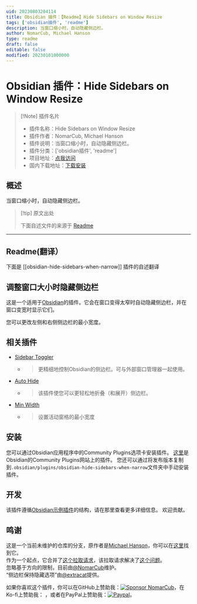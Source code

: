 ```yaml
---
uid: 20230803204114
title: Obsidian 插件：【Readme】Hide Sidebars on Window Resize
tags: ['obsidian插件', 'readme']
description: 当窗口缩小时，自动隐藏侧边栏。
author: NomarCub, Michael Hanson
type: readme
draft: false
editable: false
modified: 20230101000000
---
```


# Obsidian 插件：Hide Sidebars on Window Resize

> [!Note] 插件名片
> - 插件名称：Hide Sidebars on Window Resize
> - 插件作者：NomarCub, Michael Hanson
> - 插件说明：当窗口缩小时，自动隐藏侧边栏。
> - 插件分类：['obsidian插件', 'readme']
> - 项目地址：[点我访问](https://github.com/NomarCub/obsidian-hide-sidebars-on-window-resize)
> - 国内下载地址：[下载安装](https://pkmer.cn/products/plugin/pluginMarket/?obsidian-hide-sidebars-when-narrow)

## 概述

当窗口缩小时，自动隐藏侧边栏。



> [!tip] 原文出处
> 
>下面自述文件的来源于 [Readme](https://ghproxy.net/https://raw.githubusercontent.com/NomarCub/obsidian-hide-sidebars-on-window-resize/master/README.md)
> 

---

## Readme(翻译）

下面是 [[obsidian-hide-sidebars-when-narrow]] 插件的自述翻译


## 调整窗口大小时隐藏侧边栏

这是一个适用于[Obsidian](https://obsidian.md)的插件。它会在窗口变得太窄时自动隐藏侧边栏，并在窗口变宽时显示它们。

您可以更改左侧和右侧侧边栏的最小宽度。

## 相关插件

- [Sidebar Toggler](https://github.com/chrisgrieser/obsidian-sidebar-toggler)
  - > 更精细地控制Obsidian的侧边栏。可与外部窗口管理器一起使用。
- [Auto Hide](https://github.com/skelato1/obsidian-auto-hide)
  - > 该插件使您可以更轻松地折叠（和展开）侧边栏。
- [Min Width](https://github.com/doitian/obsidian-min-width)
  - > 设置活动窗格的最小宽度

## 安装

您可以通过Obsidian应用程序中的Community Plugins选项卡安装插件。
[这里](https://obsidian.md/plugins?id=obsidian-hide-sidebars-when-narrow)是Obsidian的Community Plugins网站上的插件。
您还可以通过将发布版本复制到`.obsidian/plugins/obsidian-hide-sidebars-when-narrow`文件夹中手动安装插件。

## 开发

该插件遵循[Obsidian示例插件](https://github.com/obsidianmd/obsidian-sample-plugin)的结构，请在那里查看更多详细信息。
欢迎贡献。

## 鸣谢

这是一个当前未维护的仓库的分支，原作者是[Michael Hanson](https://github.com/mybuddymichael)，你可以在[这里](https://github.com/mybuddymichael/obsidian-hide-sidebars-when-narrow)找到它。  
作为一个起点，它合并了[这个拉取请求](https://github.com/mybuddymichael/obsidian-hide-sidebars-when-narrow/pull/5)，该拉取请求解决了[这个问题](https://github.com/mybuddymichael/obsidian-hide-sidebars-when-narrow/issues/2)。  
忽略基于方向的限制，目前由[@NomarCub](https://github.com/NomarCub)维护。  
“侧边栏保持隐藏选项”由[@extracat](https://github.com/extracat)提供。

如果你喜欢这个插件，你可以在GitHub上赞助我：[![Sponsor NomarCub](https://img.shields.io/static/v1?label=Sponsor%20NomarCub&message=%E2%9D%A4&logo=GitHub&color=%23fe8e86)](https://github.com/sponsors/NomarCub)，在Ko-fi上赞助我： ，或者在PayPal上赞助我：[![Paypal](https://img.shields.io/badge/paypal-nomarcub-yellow?style=social&logo=paypal)](https://paypal.me/nomarcub)。



